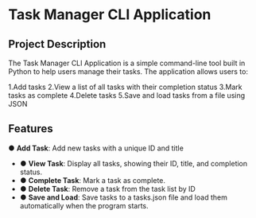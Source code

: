 # Task Manager CLI Application
## Project Description
The Task Manager CLI Application is a simple command-line tool built in Python to help users manage their tasks. The application allows users to:

 1.Add tasks
 2.View a list of all tasks with their completion status
 3.Mark tasks as complete
 4.Delete tasks
 5.Save and load tasks from a file using JSON
 
## Features
 ● **Add Task**: Add new tasks with a unique ID and title
- ● **View Task**: Display all tasks, showing their ID, title, and completion status.
- ● **Complete Task**: Mark a task as complete.
- ● **Delete Task**:  Remove a task from the task list by ID
- ● **Save and Load**:  Save tasks to a tasks.json file and load them automatically when the program starts.
